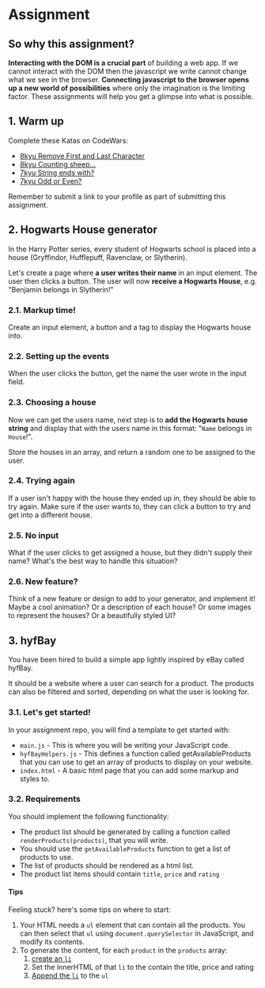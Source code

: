 # Assignment

## So why this assignment?

**Interacting with the DOM is a crucial part** of building a web app. If we cannot interact with the DOM then the javascript we write cannot change what we see in the browser. **Connecting javascript to the browser opens up a new world of possibilities** where only the imagination is the limiting factor. These assignments will help you get a glimpse into what is possible.

## 1. Warm up

Complete these Katas on CodeWars:

- [8kyu Remove First and Last Character](https://www.codewars.com/kata/56bc28ad5bdaeb48760009b0)
- [8kyu Counting sheep...](https://www.codewars.com/kata/54edbc7200b811e956000556)
- [7kyu String ends with?](https://www.codewars.com/kata/51f2d1cafc9c0f745c00037d)
- [7kyu Odd or Even?](https://www.codewars.com/kata/5949481f86420f59480000e7)

Remember to submit a link to your profile as part of submitting this assignment.

## 2. Hogwarts House generator

In the Harry Potter series, every student of Hogwarts school is placed into a house (Gryffindor, Hufflepuff, Ravenclaw, or Slytherin).

Let's create a page where **a user writes their name** in an input element. The user then clicks a button. The user will now **receive a Hogwarts House**, e.g. "Benjamin belongs in Slytherin!"

### 2.1. Markup time!

Create an input element, a button and a tag to display the Hogwarts house into.

### 2.2. Setting up the events

When the user clicks the button, get the name the user wrote in the input field.

### 2.3. Choosing a house

Now we can get the users name, next step is to **add the Hogwarts house string** and display that with the users name in this format: "`Name` belongs in `House`!".

Store the houses in an array, and return a random one to be assigned to the user.

### 2.4. Trying again

If a user isn't happy with the house they ended up in, they should be able to try again. Make sure if the user wants to, they can click a button to try and get into a different house.

### 2.5. No input

What if the user clicks to get assigned a house, but they didn't supply their name? What's the best way to handle this situation?

### 2.6. New feature?

Think of a new feature or design to add to your generator, and implement it! Maybe a cool animation? Or a description of each house? Or some images to represent the houses? Or a beautifully styled UI?

## 3. hyfBay

You have been hired to build a simple app lightly inspired by eBay called hyfBay.

It should be a website where a user can search for a product. The products can also be filtered and sorted, depending on what the user is looking for.

### 3.1. Let's get started!

In your assignment repo, you will find a template to get started with:

- `main.js` - This is where you will be writing your JavaScript code.
- `hyfBayHelpers.js` - This defines a function called getAvailableProducts that you can use to get an array of products to display on your website.
- `index.html` - A basic html page that you can add some markup and styles to.

### 3.2. Requirements

You should implement the following functionality:

- The product list should be generated by calling a function called `renderProducts(products)`, that you will write.
- You should use the `getAvailableProducts` function to get a list of products to use.
- The list of products should be rendered as a html list.
- The product list items should contain `title`, `price` and `rating`

#### Tips

Feeling stuck? here's some tips on where to start:

1. Your HTML needs a `ul` element that can contain all the products. You can then select that `ul` using `document.querySelector` in JavaScript, and modify its contents.
2. To generate the content, for each `product` in the `products` array:
   1. [create an `li`](https://developer.mozilla.org/en-US/docs/Web/API/Document/createElement)
   2. Set the innerHTML of that `li` to the contain the title, price and rating
   3. [Append the `li`](https://developer.mozilla.org/en-US/docs/Web/API/Node/appendChild) to the `ul`
